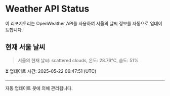 
# Weather API Status

이 리포지토리는 OpenWeather API를 사용하여 서울의 날씨 정보를 자동으로 업데이트합니다.

## 현재 서울 날씨
> 서울의 현재 날씨: scattered clouds, 온도: 28.76°C, 습도: 51%

⏳ 업데이트 시간: 2025-05-22 06:47:51 (UTC)

---
자동 업데이트 봇에 의해 관리됩니다.
